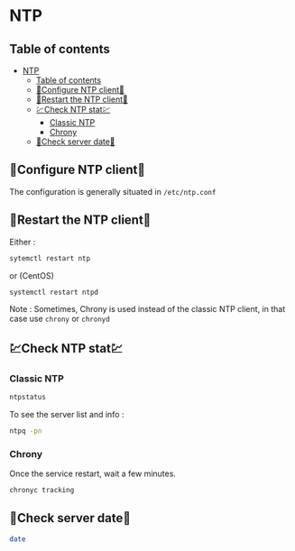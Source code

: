# NTP

## Table of contents

- [NTP](#ntp)
  - [Table of contents](#table-of-contents)
  - [📜Configure NTP client📜](#configure-ntp-client)
  - [🔁Restart the NTP client🔁](#restart-the-ntp-client)
  - [💹Check NTP stat💹](#check-ntp-stat)
    - [Classic NTP](#classic-ntp)
    - [Chrony](#chrony)
  - [📆Check server date📆](#check-server-date)

## 📜Configure NTP client📜

The configuration is generally situated in `/etc/ntp.conf`

## 🔁Restart the NTP client🔁

Either :

```bash
sytemctl restart ntp
```

or (CentOS)

```bash
systemctl restart ntpd
```

Note : Sometimes, Chrony is used instead of the classic NTP client, in that case use `chrony` or `chronyd`

## 💹Check NTP stat💹

### Classic NTP

```bash
ntpstatus
```

To see the server list and info :

```bash
ntpq -pn
```

### Chrony

Once the service restart, wait a few minutes.

```bash
chronyc tracking
```

## 📆Check server date📆

```bash
date
```
